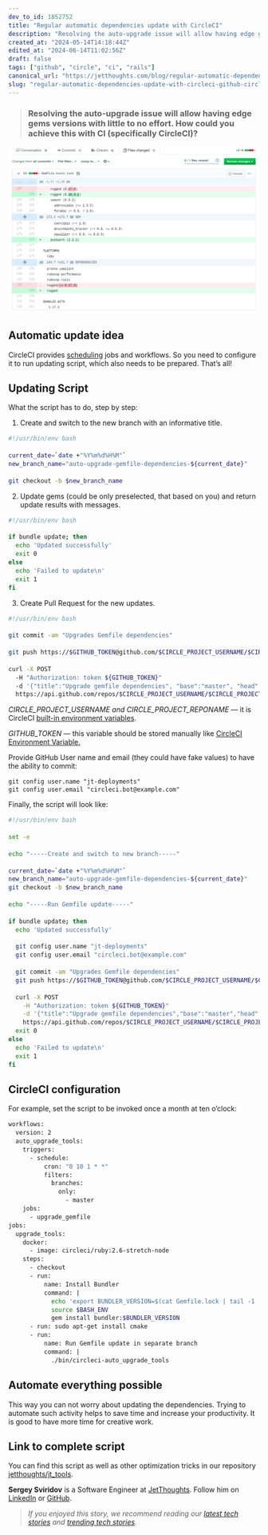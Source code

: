```yaml
---
dev_to_id: 1852752
title: "Regular automatic dependencies update with CircleCI"
description: "Resolving the auto-upgrade issue will allow having edge gems versions with little to no..."
created_at: "2024-05-14T14:18:44Z"
edited_at: "2024-06-14T11:02:56Z"
draft: false
tags: ["github", "circle", "ci", "rails"]
canonical_url: "https://jetthoughts.com/blog/regular-automatic-dependencies-update-with-circleci-github-circle/"
slug: "regular-automatic-dependencies-update-with-circleci-github-circle"
---
```

> ### Resolving the auto-upgrade issue will allow having edge gems versions with little to no effort. How could you achieve this with CI (specifically CircleCI)?

![](https://raw.githubusercontent.com/jetthoughts/jetthoughts.github.io/master/static/assets/img/blog/regular-automatic-dependencies-update-with-circleci-github-circle/file_0.png)

## Automatic update idea

CircleCI provides [scheduling](https://support.circleci.com/hc/en-us/articles/115015481128-Scheduling-jobs-cron-for-builds-) jobs and workflows. So you need to configure it to run updating script, which also needs to be prepared. That’s all!

## Updating Script

What the script has to do, step by step:

 1. Create and switch to the new branch with an informative title.

```bash
#!/usr/bin/env bash

current_date=`date +"%Y%m%d%H%M"`
new_branch_name="auto-upgrade-gemfile-dependencies-${current_date}"

git checkout -b $new_branch_name
```

2. Update gems (could be only preselected, that based on you) and return update results with messages.

```bash
#!/usr/bin/env bash

if bundle update; then
  echo 'Updated successfully'
  exit 0
else
  echo 'Failed to update\n'
  exit 1
fi
```

3. Create Pull Request for the new updates.

```bash
#!/usr/bin/env bash

git commit -am "Upgrades Gemfile dependencies"

git push https://$GITHUB_TOKEN@github.com/$CIRCLE_PROJECT_USERNAME/$CIRCLE_PROJECT_REPONAME.git -f 

curl -X POST                                                                                                             \  
  -H "Authorization: token ${GITHUB_TOKEN}"                                                                              \  
  -d '{"title":"Upgrade gemfile dependencies", "base":"master", "head":"'$CIRCLE_PROJECT_USERNAME':'$new_branch_name'"}' \  
  https://api.github.com/repos/$CIRCLE_PROJECT_USERNAME/$CIRCLE_PROJECT_REPONAME/pulls
```

*CIRCLE_PROJECT_USERNAME and CIRCLE_PROJECT_REPONAME* — it is CircleCI [built-in environment variables](https://circleci.com/docs/2.0/env-vars/#built-in-environment-variables).

*GITHUB_TOKEN* — this variable should be stored manually like [CircleCI Environment Variable.](https://circleci.com/docs/2.0/env-vars/)

Provide GitHub User name and email (they could have fake values) to have the ability to commit:

    git config user.name "jt-deployments"  
    git config user.email "circleci.bot@example.com"

Finally, the script will look like:

```bash
#!/usr/bin/env bash

set -e

echo "-----Create and switch to new branch-----"

current_date=`date +"%Y%m%d%H%M"`
new_branch_name="auto-upgrade-gemfile-dependencies-${current_date}"
git checkout -b $new_branch_name

echo "-----Run Gemfile update-----"

if bundle update; then
  echo 'Updated successfully'

  git config user.name "jt-deployments"
  git config user.email "circleci.bot@example.com"

  git commit -am "Upgrades Gemfile dependencies"
  git push https://$GITHUB_TOKEN@github.com/$CIRCLE_PROJECT_USERNAME/$CIRCLE_PROJECT_REPONAME.git -f

  curl -X POST                                                                                                           \
    -H "Authorization: token ${GITHUB_TOKEN}"                                                                            \
    -d '{"title":"Upgrade gemfile dependencies","base":"master","head":"'$CIRCLE_PROJECT_USERNAME':'$new_branch_name'"}' \
    https://api.github.com/repos/$CIRCLE_PROJECT_USERNAME/$CIRCLE_PROJECT_REPONAME/pulls
  exit 0
else
  echo 'Failed to update\n'
  exit 1
fi
```

## CircleCI configuration

For example, set the script to be invoked once a month at ten o’clock:

```bash
workflows:
  version: 2
  auto_upgrade_tools:
    triggers:
      - schedule:
          cron: "0 10 1 * *"
          filters:
            branches:
              only:
                - master
    jobs:
      - upgrade_gemfile
jobs:
  upgrade_tools:
    docker:
      - image: circleci/ruby:2.6-stretch-node
    steps:
      - checkout
      - run:
          name: Install Bundler
          command: |
            echo 'export BUNDLER_VERSION=$(cat Gemfile.lock | tail -1 | tr -d " ")' >> $BASH_ENV
            source $BASH_ENV
            gem install bundler:$BUNDLER_VERSION
      - run: sudo apt-get install cmake
      - run:
          name: Run Gemfile update in separate branch
          command: |
            ./bin/circleci-auto_upgrade_tools
```

## Automate everything possible

This way you can not worry about updating the dependencies. Trying to automate such activity helps to save time and increase your productivity. It is good to have more time for creative work.

## Link to complete script

You can find this script as well as other optimization tricks in our repository [jetthoughts/jt_tools](https://github.com/jetthoughts/jt_tools/blob/master/lib/install/bin/circleci-auto_upgrade_tools).

**Sergey Sviridov** is a Software Engineer at [JetThoughts](https://www.jetthoughts.com/). Follow him on [LinkedIn](https://www.linkedin.com/in/sergey-sviridov-83007199) or [GitHub](https://github.com/SviridovSV).
>  *If you enjoyed this story, we recommend reading our [latest tech stories](https://jtway.co/latest) and [trending tech stories](https://jtway.co/trending).*
